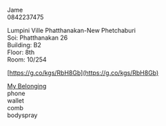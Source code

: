 Jame<br/>
0842237475<br/>

Lumpini Ville Phatthanakan-New Phetchaburi<br/>
Soi: Phatthanakan 26<br/>
Building: B2<br/>
Floor: 8th<br/>
Room: 10/254<br/>

[https://g.co/kgs/RbH8Gb](https://g.co/kgs/RbH8Gb)
<br/>

<u>My Belonging</u><br/>
phone<br/>
wallet<br/>
comb<br/>
bodyspray<br/>
